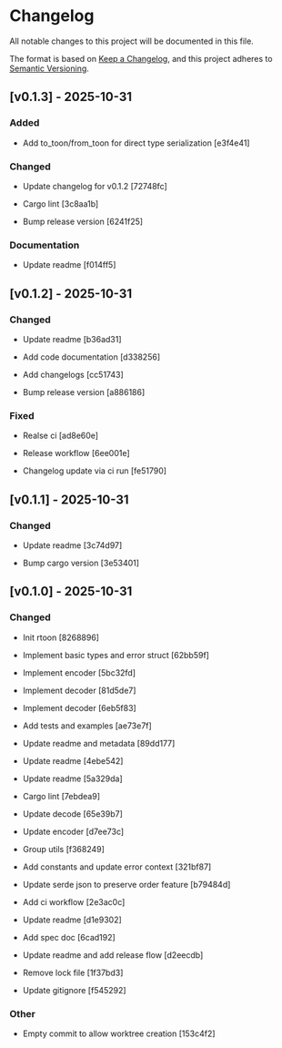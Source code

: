 # Changelog

All notable changes to this project will be documented in this file.

The format is based on [Keep a Changelog](https://keepachangelog.com/en/1.0.0/),
and this project adheres to [Semantic Versioning](https://semver.org/spec/v2.0.0.html).
## [v0.1.3] - 2025-10-31


### Added


- Add to_toon/from_toon for direct type serialization [e3f4e41]



### Changed


- Update changelog for v0.1.2 [72748fc]

- Cargo lint [3c8aa1b]

- Bump release version [6241f25]



### Documentation


- Update readme [f014ff5]


## [v0.1.2] - 2025-10-31


### Changed


- Update readme [b36ad31]

- Add code documentation [d338256]

- Add changelogs [cc51743]

- Bump release version [a886186]



### Fixed


- Realse ci [ad8e60e]

- Release workflow [6ee001e]

- Changelog update via ci run [fe51790]


## [v0.1.1] - 2025-10-31


### Changed


- Update readme [3c74d97]

- Bump cargo version [3e53401]


## [v0.1.0] - 2025-10-31


### Changed


- Init rtoon [8268896]

- Implement basic types and error struct [62bb59f]

- Implement encoder [5bc32fd]

- Implement decoder [81d5de7]

- Implement decoder [6eb5f83]

- Add tests and examples [ae73e7f]

- Update readme and metadata [89dd177]

- Update readme [4ebe542]

- Update readme [5a329da]

- Cargo lint [7ebdea9]

- Update decode [65e39b7]

- Update encoder [d7ee73c]

- Group utils [f368249]

- Add constants and update error context [321bf87]

- Update serde json to preserve order feature [b79484d]

- Add ci workflow [2e3ac0c]

- Update readme [d1e9302]

- Add spec doc [6cad192]

- Update readme and add release flow [d2eecdb]

- Remove lock file [1f37bd3]

- Update gitignore [f545292]



### Other


- Empty commit to allow worktree creation [153c4f2]



